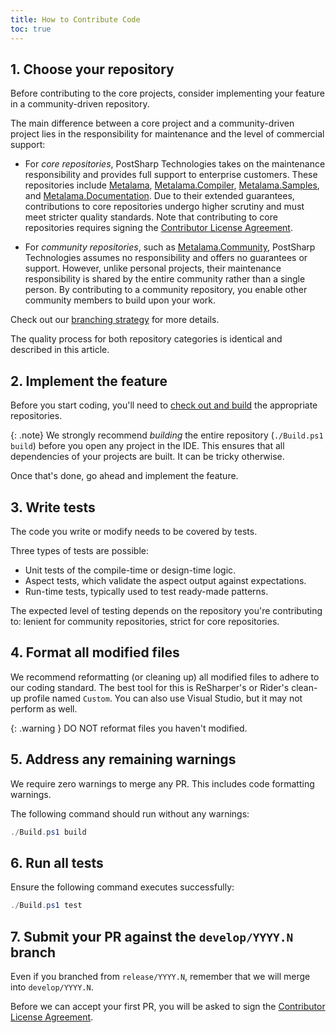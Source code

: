 ```yaml
---
title: How to Contribute Code
toc: true
---
```


## 1. Choose your repository

Before contributing to the core projects, consider implementing your feature in a community-driven repository.

The main difference between a core project and a community-driven project lies in the responsibility for maintenance and the level of commercial support:

- For _core repositories_, PostSharp Technologies takes on the maintenance responsibility and provides full support to enterprise customers. These repositories include [Metalama](https://github.com/metalama/Metalama), [Metalama.Compiler](https://github.com/metalama/Metalama.Compiler), [Metalama.Samples](https://github.com/metalama/Metalama.Samples), and [Metalama.Documentation](https://github.com/metalama/Metalama.Documentation). Due to their extended guarantees, contributions to core repositories undergo higher scrutiny and must meet stricter quality standards. Note that contributing to core repositories requires signing the [Contributor License Agreement](cla).

- For _community repositories_, such as [Metalama.Community](https://github.com/postsharp/Metalama.Community), PostSharp Technologies assumes no responsibility and offers no guarantees or support. However, unlike personal projects, their maintenance responsibility is shared by the entire community rather than a single person. By contributing to a community repository, you enable other community members to build upon your work.

Check out our [branching strategy](branching) for more details.

The quality process for both repository categories is identical and described in this article.

## 2. Implement the feature

Before you start coding, you'll need to [check out and build](build-from-source) the appropriate repositories.

{: .note}
We strongly recommend _building_ the entire repository (`./Build.ps1 build`) before you open any project in the IDE. This ensures that all dependencies of your projects are built. It can be tricky otherwise.

Once that's done, go ahead and implement the feature.

## 3. Write tests

The code you write or modify needs to be covered by tests.

Three types of tests are possible:
- Unit tests of the compile-time or design-time logic.
- Aspect tests, which validate the aspect output against expectations.
- Run-time tests, typically used to test ready-made patterns.

The expected level of testing depends on the repository you're contributing to: lenient for community repositories, strict for core repositories.

## 4. Format all modified files

We recommend reformatting (or cleaning up) all modified files to adhere to our coding standard. The best tool for this is ReSharper's or Rider's clean-up profile named `Custom`. You can also use Visual Studio, but it may not perform as well.

{: .warning }
DO NOT reformat files you haven't modified.

## 5. Address any remaining warnings

We require zero warnings to merge any PR. This includes code formatting warnings.

The following command should run without any warnings:

```powershell
./Build.ps1 build
```

## 6. Run all tests

Ensure the following command executes successfully:

```powershell
./Build.ps1 test
```

## 7. Submit your PR against the `develop/YYYY.N` branch

Even if you branched from `release/YYYY.N`, remember that we will merge into `develop/YYYY.N`.

Before we can accept your first PR, you will be asked to sign the [Contributor License Agreement](cla).
